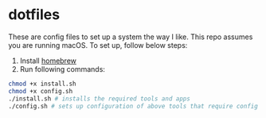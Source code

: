 # dotfiles

These are config files to set up a system the way I like.
This repo assumes you are running macOS. To set up, follow below steps:
1. Install [homebrew](https://brew.sh/)
2. Run following commands:
```sh
chmod +x install.sh
chmod +x config.sh
./install.sh # installs the required tools and apps
./config.sh # sets up configuration of above tools that require config files
```